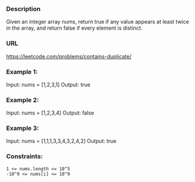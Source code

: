 ### Description
Given an integer array nums, return true if any value appears at least twice in the array, and return false if every element is distinct.

### URL
https://leetcode.com/problems/contains-duplicate/

### Example 1:

Input: nums = [1,2,3,1]
Output: true

### Example 2:

Input: nums = [1,2,3,4]
Output: false

### Example 3:

Input: nums = [1,1,1,3,3,4,3,2,4,2]
Output: true

### Constraints:

    1 <= nums.length <= 10^5
    -10^9 <= nums[i] <= 10^9
